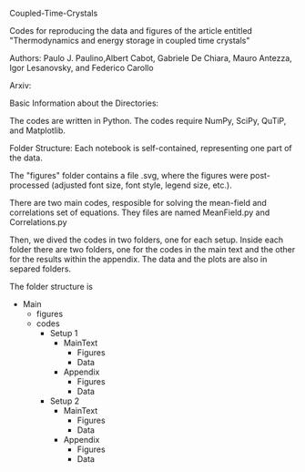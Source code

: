Coupled-Time-Crystals

Codes for reproducing the data and figures of the article entitled "Thermodynamics and energy storage in coupled time crystals"

Authors: Paulo J. Paulino,Albert Cabot, Gabriele De Chiara, Mauro Antezza, Igor Lesanovsky, and Federico Carollo

Arxiv: 

Basic Information about the Directories:

The codes are written in Python.
The codes require NumPy, SciPy, QuTiP, and Matplotlib.

Folder Structure:
Each notebook is self-contained, representing one part of the data.

The "figures" folder contains a file .svg, where the figures were post-processed (adjusted font size, font style, legend size, etc.).

There are two main codes, resposible for solving the mean-field and correlations set of equations. 
They files are named MeanField.py and Correlations.py

Then, we dived the codes in two folders, one for each setup. Inside each folder there are two folders, one for the codes in the main text and the other for the results within the appendix. The data and the plots are also in separed folders. 

The folder structure is

- Main 
    - figures 
    - codes
        - Setup 1 
            - MainText 
                - Figures
                - Data
            - Appendix
                - Figures
                - Data
        - Setup 2
            - MainText 
                - Figures
                - Data
            - Appendix
                - Figures
                - Data





